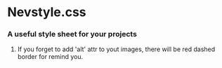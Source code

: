 # Nevstyle.css
### A useful style sheet for your projects

1. If you forget to add 'alt' attr to yout images, there will be red dashed border for remind you.
